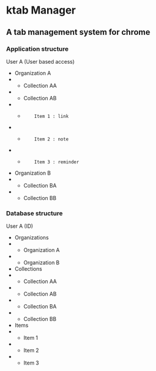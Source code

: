 # ktab Manager
## A tab management system for chrome
### Application structure

User A (User based access)
- Organization A
- - Collection AA
- - Collection AB
- -         Item 1 : link
- -         Item 2 : note
- -         Item 3 : reminder
- Organization B
- - Collection BA
- - Collection BB

### Database structure

User A (ID)
- Organizations
- - Organization A
- - Organization B
- Collections
- - Collection AA
- - Collection AB
- - Collection BA
- - Collection BB
- Items
- - Item 1
- - Item 2
- - Item 3
